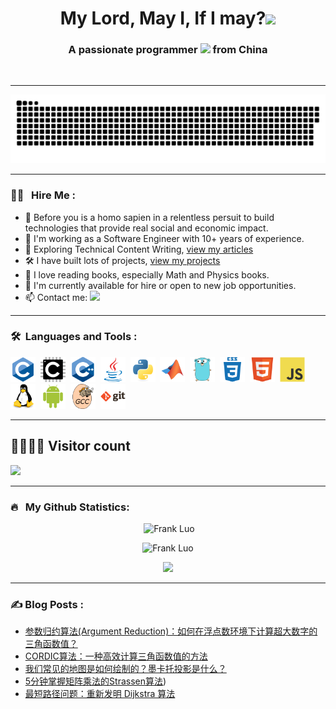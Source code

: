 <h1 align="center">My Lord, May I, If I may?<img src="https://media.giphy.com/media/hvRJCLFzcasrR4ia7z/giphy.gif" width="40"></h1>

<h3 align="center">A passionate programmer <img src="https://media.giphy.com/media/WUlplcMpOCEmTGBtBW/giphy.gif" width="30"> from China</h3>

<p align="center"><img src="https://komarev.com/ghpvc/?username=longluo&style=flat-square&color=blue" alt=""></p>

---

![Github Streak](./dist/github-contribution-grid-snake.svg)

---

### :man_technologist: &nbsp; Hire Me :

- 🙇 Before you is a homo sapien in a relentless persuit to build technologies that provide real social and economic impact.
- 🔭 I'm working as a Software Engineer with 10+ years of experience.
- 🌱 Exploring Technical Content Writing, [view my articles](http://www.longluo.me)
- 🛠️ I have built lots of projects, [view my projects](http://www.longluo.me/works/)
- :book: I love reading books, especially Math and Physics books.
- 💼 I'm currently available for hire or open to new job opportunities. 
- 📫 Contact me: <a target="_blank"
href="mailto:longluo2005@gmail.com"><img
src="https://img.shields.io/badge/-Gmail-D14836?style=for-the-badge&logo=Gmail&logoColor=white"></img></a>

---

### 🛠 &nbsp;Languages and Tools :

<p>
<img src="https://github.com/devicons/devicon/blob/master/icons/c/c-original.svg" title="C" alt="C" width="40" height="40"/>&nbsp;
<img src="https://github.com/devicons/devicon/blob/master/icons/embeddedc/embeddedc-original.svg" title="Embedded C" alt="Embedded C" width="40" height="40"/>&nbsp;
<img src="https://github.com/devicons/devicon/blob/master/icons/cplusplus/cplusplus-original.svg" title="C++" alt="C++" width="40" height="40"/>&nbsp;
<img src="https://github.com/devicons/devicon/blob/master/icons/java/java-original.svg" title="Java" alt="Java" width="40" height="40"/>&nbsp;
<img src="https://github.com/devicons/devicon/blob/master/icons/python/python-original.svg" title="Python" alt="Python" width="40" height="40"/>&nbsp;
<img src="https://github.com/devicons/devicon/blob/master/icons/matlab/matlab-original.svg" title="Matlab" alt="Matlab" width="40" height="40"/>&nbsp;
<img src="https://github.com/devicons/devicon/blob/master/icons/go/go-original.svg" title="Go" alt="Go" width="40" height="40"/>&nbsp;
<img src="https://github.com/devicons/devicon/blob/master/icons/css3/css3-plain-wordmark.svg"  title="CSS3" alt="CSS" width="40" height="40"/>&nbsp;
<img src="https://github.com/devicons/devicon/blob/master/icons/html5/html5-original.svg" title="HTML5" alt="HTML" width="40" height="40"/>&nbsp;
<img src="https://github.com/devicons/devicon/blob/master/icons/javascript/javascript-original.svg" title="JavaScript" alt="JavaScript" width="40" height="40"/>&nbsp;
<img src="https://github.com/devicons/devicon/blob/master/icons/linux/linux-original.svg" title="Linux" alt="Linux" width="40" height="40"/>&nbsp;
<img src="https://github.com/devicons/devicon/blob/master/icons/android/android-original.svg" title="Android" alt="Android" width="40" height="40"/>&nbsp;
<img src="https://github.com/devicons/devicon/blob/master/icons/gcc/gcc-original.svg" title="Gcc" alt="Gcc" width="40" height="40"/>&nbsp;
<img src="https://github.com/devicons/devicon/blob/master/icons/git/git-original-wordmark.svg" title="Git" **alt="Git" width="40" height="40"/>&nbsp;
</p>

---

<!--START_SECTION:waka-->
## 👨‍👨‍👦‍👦 Visitor count
<img src="https://profile-counter.glitch.me/longluo/count.svg" />
<!--END_SECTION:waka-->

---

### 🔥 &nbsp; My Github Statistics:

<p align="center">&nbsp;<img src="https://github-readme-stats.vercel.app/api?username=longluo&show_icons=true&theme=merko" alt="Frank Luo" /></p>

<p align="center"><img src="https://github-readme-streak-stats.herokuapp.com?user=longluo&theme=github-dark&date_format=M%20j%5B%2C%20Y%5D&fire=DDD877" alt="Frank Luo" /></p>

<p align="center"><img src="https://github-readme-stats.vercel.app/api/top-langs/?username=longluo&langs_count=12&layout=compact&theme=vue"</p>

---

### ✍️ Blog Posts : 
- [参数归约算法(Argument Reduction)：如何在浮点数环境下计算超大数字的三角函数值？](http://www.longluo.me/blog/2023/09/16/argument-range-reduction/) 
- [CORDIC算法：一种高效计算三角函数值的方法](http://www.longluo.me/blog/2023/06/07/CORDIC-algorithm/)
- [我们常见的地图是如何绘制的？墨卡托投影是什么？](http://www.longluo.me/blog/2023/05/20/the-mercator-projection/)
- [5分钟掌握矩阵乘法的Strassen算法](http://www.longluo.me/blog/2019/06/21/strassens-matrix-multiplication-algorithm/))
- [最短路径问题：重新发明 Dijkstra 算法](http://www.longluo.me/blog/2022/09/03/dijkstra/)
<!-- BLOG-POST-LIST:START -->
<!-- BLOG-POST-LIST:END -->



